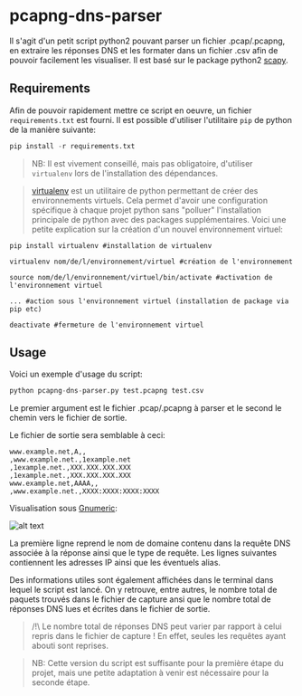# pcapng-dns-parser
Il s'agit d'un petit script python2 pouvant parser un fichier .pcap/.pcapng, en extraire les réponses DNS et les formater dans un fichier .csv afin de pouvoir facilement les visualiser.
Il est basé sur le package python2 [scapy](http://scapy.readthedocs.io/en/latest/introduction.html).

## Requirements
Afin de pouvoir rapidement mettre ce script en oeuvre, un fichier `requirements.txt` est fourni. Il est possible d'utiliser l'utilitaire `pip` de python de la manière suivante:
```python
pip install -r requirements.txt
```
> NB: Il est vivement conseillé, mais pas obligatoire, d'utiliser `virtualenv` lors de l'installation des dépendances.

>[virtualenv](https://virtualenv.pypa.io/en/stable/) est un utilitaire de python permettant de créer des environnements virtuels. Cela permet d'avoir une configuration spécifique à chaque projet python sans "polluer" l'installation principale de python avec des packages supplémentaires. Voici une petite explication sur la création d'un nouvel environnement virtuel:

    pip install virtualenv #installation de virtualenv

    virtualenv nom/de/l/environnement/virtuel #création de l'environnement

    source nom/de/l/environnement/virtuel/bin/activate #activation de l'environnement virtuel

    ... #action sous l'environnement virtuel (installation de package via pip etc)

    deactivate #fermeture de l'environnement virtuel


## Usage
Voici un exemple d'usage du script:
```python
python pcapng-dns-parser.py test.pcapng test.csv
```

Le premier argument est le fichier .pcap/.pcapng à parser et le second le chemin vers le fichier de sortie.

Le fichier de sortie sera semblable à ceci:
```text
www.example.net,A,,
,www.example.net.,1example.net
,1example.net.,XXX.XXX.XXX.XXX
,1example.net.,XXX.XXX.XXX.XXX
www.example.net,AAAA,,
,www.example.net.,XXXX:XXXX:XXXX:XXXX
```

Visualisation sous [Gnumeric](http://www.gnumeric.org/):

![alt text](example2.png)

La première ligne reprend le nom de domaine contenu dans la requête DNS associée à la réponse ainsi que le type de requête.
Les lignes suivantes contiennent les adresses IP ainsi que les éventuels alias.

Des informations utiles sont également affichées dans le terminal dans lequel le script est lancé. On y retrouve, entre autres, le nombre total de paquets trouvés dans le fichier de capture ansi que le nombre total de réponses DNS lues et écrites dans le fichier de sortie.

> /!\ Le nombre total de réponses DNS peut varier par rapport à celui repris dans le fichier de capture ! En effet, seules les requêtes ayant abouti sont reprises.

> NB: Cette version du script est suffisante pour la première étape du projet, mais une petite adaptation à venir est nécessaire pour la seconde étape.
